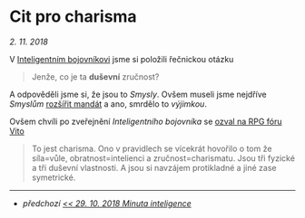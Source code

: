 # Cit pro charisma

*2. 11. 2018*

V [Inteligentním bojovníkovi](2018-10-10-inteligentni_bojovnik.md#Zručný_přesun_bodů_Boje) jsme si položili řečnickou otázku

> Jenže, co je ta **duševní** zručnost?

A odpověděli jsme si, že jsou to *Smysly*. Ovšem museli jsme nejdříve *Smyslům* [rozšířit mandát](2018-10-10-inteligentni_bojovnik.md#Smyslný_boj) a ano, smrdělo to *výjimkou*.

Ovšem chvíli po zveřejnění *Inteligentního bojovníka* se [ozval na RPG fóru Vito](TODO)



> To jest charisma. Ono v pravidlech se vícekrát hovořilo o tom že síla=vůle, obratnost=intelienci a zručnost=charismatu. Jsou tři fyzické a tři duševní vlastnosti. A jsou si navzájem protikladné a jiné zase symetrické.

---

- *předchozí [<< 29. 10. 2018 Minuta inteligence](2018-10-29-minuta_inteligence.md)*
